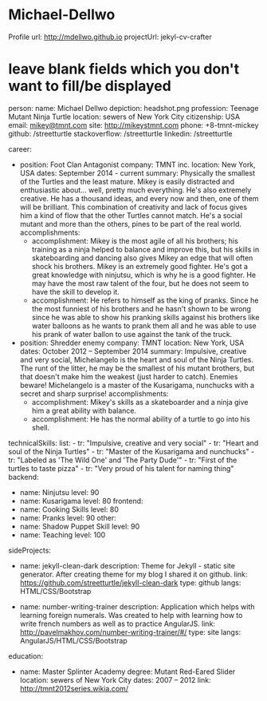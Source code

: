 # Michael-Dellwo
Profile
url: http://mdellwo.github.io
projectUrl: jekyl-cv-crafter

# leave blank fields which you don't want to fill/be displayed
person:
  name: Michael Dellwo
  depiction: headshot.png
  profession: Teenage Mutant Ninja Turtle
  location: sewers of New York City
  citizenship: USA
  email: mikey@tmnt.com
  site: http://mikeystmnt.com
  phone: +8-tmnt-mickey
  github: /streetturtle
  stackoverflow: /streetturtle
  linkedin: /streetturtle

career:
 - position: Foot Clan Antagonist
   company: TMNT inc.
   location: New York, USA
   dates: September 2014 - current
   summary: Physically the smallest of the Turtles and the least mature. Mikey is easily distracted and enthusiastic about... well, pretty much everything. He's also extremely creative. He has a thousand ideas, and every now and then, one of them will be brilliant. This combination of creativity and lack of focus gives him a kind of flow that the other Turtles cannot match. He's a social mutant and more than the others, pines to be part of the real world.
   accomplishments:
    - accomplishment: Mikey is the most agile of all his brothers; his training as a ninja helped to balance and improve this, but his skills in skateboarding and dancing also gives Mikey an edge that will often shock his brothers. Mikey is an extremely good fighter. He's got a great knowledge with ninjutsu, which is why he is a good fighter. He may have the most raw talent of the four, but he does not seem to have the skill to develop it.
    - accomplishment: He refers to himself as the king of pranks. Since he the most funniest of his brothers and he hasn't shown to be wrong since he was able to show his pranking skills against his brothers like water balloons as he wants to prank them all and he was able to use his prank of water ballon to use against the tank of the truck.
 - position: Shredder enemy
   company: TMNT
   location: New York, USA
   dates: October 2012 – September 2014
   summary: Impulsive, creative and very social, Michelangelo is the heart and soul of the Ninja Turtles. The runt of the litter, he may be the smallest of his mutant brothers, but that doesn't make him the weakest (just harder to catch). Enemies beware! Michelangelo is a master of the Kusarigama, nunchucks with a secret and sharp surprise!
   accomplishments:
    - accomplishment: Mikey's skills as a skateboarder and a ninja give him a great ability with balance.
    - accomplishment: He has the normal ability of a turtle to go into his shell.

technicalSkills:
  list:
    - tr: "Impulsive, creative and very social"
    - tr: "Heart and soul of the Ninja Turtles"
    - tr: "Master of the Kusarigama and nunchucks"
    - tr: "Labeled as 'The Wild One' and 'The Party Dude'"
    - tr: "First of the turtles to taste pizza"
    - tr: "Very proud of his talent for naming thing"
  backend:
   - name: Ninjutsu
     level: 90
   - name: Kusarigama
     level: 80
  frontend:
   - name: Cooking Skills
     level: 80
   - name: Pranks
     level: 90
  other:
   - name: Shadow Puppet Skill
     level: 90
   - name: Teaching
     level: 100

sideProjects:
  - name: jekyll-clean-dark
    description: Theme for Jekyll - static site generator. After creating theme for my blog I shared it on github.
    link: https://github.com/streetturtle/jekyll-clean-dark
    type: github
    langs: HTML/CSS/Bootstrap

  - name: number-writing-trainer
    description: Application which helps with learning foreign numerals. Was created to help with learning how to write french numbers as well as to practice AngularJS.
    link: http://pavelmakhov.com/number-writing-trainer/#/
    type: site
    langs: AngularJS/HTML/CSS/Bootstrap

education:
  - name: Master Splinter Academy
    degree: Mutant Red-Eared Slider
    location: sewers of New York City
    dates: 2007 – 2012
    link: http://tmnt2012series.wikia.com/
